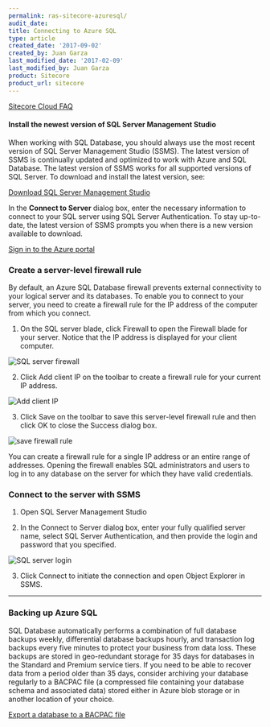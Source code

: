 ```yaml
---
permalink: ras-sitecore-azuresql/
audit_date:
title: Connecting to Azure SQL
type: article
created_date: '2017-09-02'
created_by: Juan Garza
last_modified_date: '2017-02-09'
last_modified_by: Juan Garza
product: Sitecore
product_url: sitecore
---
```


[Sitecore Cloud FAQ](/how-to/sitecore-faq)

#### Install the newest version of SQL Server Management Studio

When working with SQL Database, you should always use the most recent version of SQL Server Management Studio (SSMS). The latest version of SSMS is continually updated and optimized to work with Azure and SQL Database. The latest version of SSMS works for all supported versions of SQL Server. To download and install the latest version, see:

[Download SQL Server Management Studio](https://docs.microsoft.com/en-us/sql/ssms/download-sql-server-management-studio-ssms) 

In the **Connect to Server** dialog box, enter the necessary information to connect to your SQL server using SQL Server Authentication.
To stay up-to-date, the latest version of SSMS prompts you when there is a new version available to download.

[Sign in to the Azure portal](/how-to/sitecore-azure)

### Create a server-level firewall rule

By default, an Azure SQL Database firewall prevents external connectivity to your logical server and its databases. To enable you to connect to your server, you need to create a firewall rule for the IP address of the computer from which you connect.

1. On the SQL server blade, click Firewall to open the Firewall blade for your server. Notice that the IP address is displayed for your client computer.

<img src="{% asset_path ras-sitecore/ras-sitecore-azuresql/sql-server-firewall.png %}" alt="SQL server firewall" />

2. Click Add client IP on the toolbar to create a firewall rule for your current IP address.
<img src="{% asset_path ras-sitecore/ras-sitecore-azuresql/add-client-ip.png %}" alt="Add client IP" />

3. Click Save on the toolbar to save this server-level firewall rule and then click OK to close the Success dialog box.
<img src="{% asset_path ras-sitecore/ras-sitecore-azuresql/save-firewall-rule.png %}" alt="save firewall rule" />

You can create a firewall rule for a single IP address or an entire range of addresses. Opening the firewall enables SQL administrators and users to log in to any database on the server for which they have valid credentials.

### Connect to the server with SSMS

1. Open SQL Server Management Studio

2. In the Connect to Server dialog box, enter your fully qualified server name, select SQL Server Authentication, and then provide the login and password that you specified.

<img src="{% asset_path ras-sitecore/ras-sitecore-azuresql/sql-server-login.png %}" alt="SQL server login" />

3. Click Connect to initiate the connection and open Object Explorer in SSMS.

------------------------------------------------------------------------

### Backing up Azure SQL

SQL Database automatically performs a combination of full database backups weekly, differential database backups hourly, and transaction log backups every five minutes to protect your business from data loss. These backups are stored in geo-redundant storage for 35 days for databases in the Standard and Premium service tiers.  If you need to be able to recover data from a period older than 35 days, consider archiving your database regularly to a BACPAC file (a compressed file containing your database schema and associated data) stored either in Azure blob storage or in another location of your choice.

[Export a database to a BACPAC file](https://docs.microsoft.com/en-us/azure/sql-database/sql-database-export-portal)

